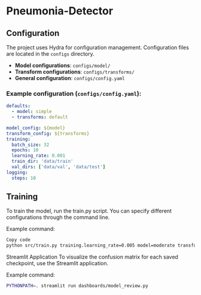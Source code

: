 # Pneumonia-Detector

## Configuration

The project uses Hydra for configuration management. Configuration files are located in the `configs` directory.

- **Model configurations**: `configs/model/`
- **Transform configurations**: `configs/transforms/`
- **General configuration**: `configs/config.yaml`

### Example configuration (`configs/config.yaml`):
```yaml
defaults:
  - model: simple
  - transforms: default

model_config: ${model}
transform_config: ${transforms}
training:
  batch_size: 32
  epochs: 10
  learning_rate: 0.001
  train_dir: 'data/train'
  val_dirs: ['data/val', 'data/test']
logging:
  steps: 10
  ```

## Training
To train the model, run the train.py script. You can specify different configurations through the command line.

Example command:
```bash
Copy code
python src/train.py training.learning_rate=0.005 model=moderate transforms=large
```

Streamlit Application
To visualize the confusion matrix for each saved checkpoint, use the Streamlit application.

Example command:
```bash
PYTHONPATH=. streamlit run dashboards/model_review.py
```
